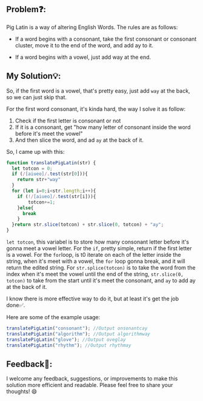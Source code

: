 ## Problem❓:

Pig Latin is a way of altering English Words. The rules are as follows:

- If a word begins with a consonant, take the first consonant or consonant cluster, move it to the end of the word, and add ay to it.

- If a word begins with a vowel, just add way at the end.


## My Solution💡:

So, if the first word is a vowel, that's pretty easy, just add `way` at the back, so we can just skip that.

For the first word consonant, it's kinda hard, the way I solve it as follow:
1. Check if the first letter is consonant or not
2. If it is a consonant, get "how many letter of consonant inside the word before it's meet the vowel"
3. And then slice the word, and ad `ay` at the back of it.

So, I came up with this:
```javascript
function translatePigLatin(str) {
  let totcon = 0;
  if (/[aiueo]/.test(str[0])){
    return str+"way"
  }
  for (let i=0;i<str.length;i++){
    if (!/[aiueo]/.test(str[i])){
        totcon+=1;
    }else{
      break
    }
  }return str.slice(totcon) + str.slice(0, totcon) + "ay";
}
```

`let totcon`, this variabel is to store how many consonant letter before it's gonna meet a vowel letter. For the `if`, pretty simple, return if the first letter is a vowel. 
For the `for`loop, is t0 iterate on each of the letter inside the string, when it's meet with a vowel, the `for` loop gonna break, and it will return the edited string.
For `str.splice(totcon)` is to take the word from the index when it's meet the vowel until the end of the string, `str.slice(0, totcon)` to take from the start until it's meet the consonant,
and `ay` to add ay at the back of it.

I know there is more effective way to do it, but at least it's get the job done✅.

Here are some of the example usage:

```javascript
translatePigLatin("consonant"); //Output onsonantcay
translatePigLatin("algorithm"); //Output algorithmway
translatePigLatin("glove"); //Output oveglay
translatePigLatin("rhythm"); //Output rhythmay
```


## Feedback💬:

I welcome any feedback, suggestions, or improvements to make this solution more efficient and readable. Please feel free to share your thoughts! :smile:
